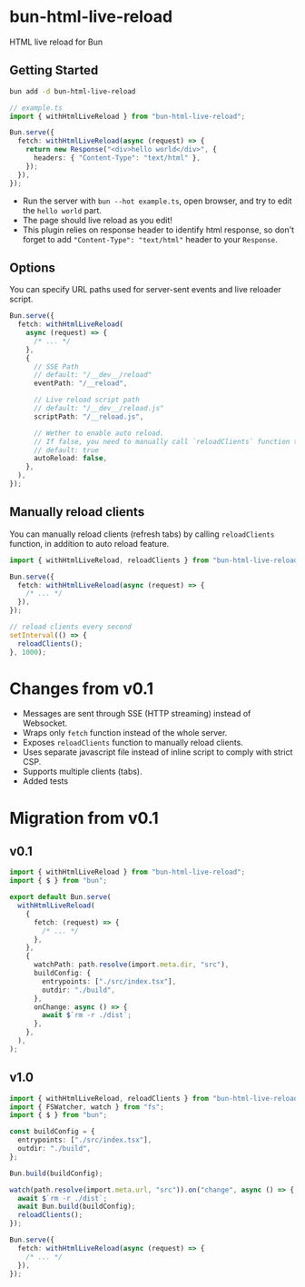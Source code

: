 # bun-html-live-reload

HTML live reload for Bun

## Getting Started

```sh
bun add -d bun-html-live-reload
```

```ts
// example.ts
import { withHtmlLiveReload } from "bun-html-live-reload";

Bun.serve({
  fetch: withHtmlLiveReload(async (request) => {
    return new Response("<div>hello world</div>", {
      headers: { "Content-Type": "text/html" },
    });
  }),
});
```

- Run the server with `bun --hot example.ts`, open browser, and try to edit the `hello world` part.
- The page should live reload as you edit!
- This plugin relies on response header to identify html response,
  so don't forget to add `"Content-Type": "text/html"` header to your `Response`.

## Options

You can specify URL paths used for server-sent events and live reloader script.

```ts
Bun.serve({
  fetch: withHtmlLiveReload(
    async (request) => {
      /* ... */
    },
    {
      // SSE Path
      // default: "/__dev__/reload"
      eventPath: "/__reload",

      // Live reload script path
      // default: "/__dev__/reload.js"
      scriptPath: "/__reload.js",

      // Wether to enable auto reload.
      // If false, you need to manually call `reloadClients` function to reload clients.
      // default: true
      autoReload: false,
    },
  ),
});
```

## Manually reload clients

You can manually reload clients (refresh tabs) by calling `reloadClients` function,
in addition to auto reload feature.

```ts
import { withHtmlLiveReload, reloadClients } from "bun-html-live-reload";

Bun.serve({
  fetch: withHtmlLiveReload(async (request) => {
    /* ... */
  }),
});

// reload clients every second
setInterval(() => {
  reloadClients();
}, 1000);
```

# Changes from v0.1

- Messages are sent through SSE (HTTP streaming) instead of Websocket.
- Wraps only `fetch` function instead of the whole server.
- Exposes `reloadClients` function to manually reload clients.
- Uses separate javascript file instead of inline script to comply with strict CSP.
- Supports multiple clients (tabs).
- Added tests

# Migration from v0.1

## v0.1

```ts
import { withHtmlLiveReload } from "bun-html-live-reload";
import { $ } from "bun";

export default Bun.serve(
  withHtmlLiveReload(
    {
      fetch: (request) => {
        /* ... */
      },
    },
    {
      watchPath: path.resolve(import.meta.dir, "src"),
      buildConfig: {
        entrypoints: ["./src/index.tsx"],
        outdir: "./build",
      },
      onChange: async () => {
        await $`rm -r ./dist`;
      },
    },
  ),
);
```

## v1.0

```ts
import { withHtmlLiveReload, reloadClients } from "bun-html-live-reload";
import { FSWatcher, watch } from "fs";
import { $ } from "bun";

const buildConfig = {
  entrypoints: ["./src/index.tsx"],
  outdir: "./build",
};

Bun.build(buildConfig);

watch(path.resolve(import.meta.url, "src")).on("change", async () => {
  await $`rm -r ./dist`;
  await Bun.build(buildConfig);
  reloadClients();
});

Bun.serve({
  fetch: withHtmlLiveReload(async (request) => {
    /* ... */
  }),
});
```
